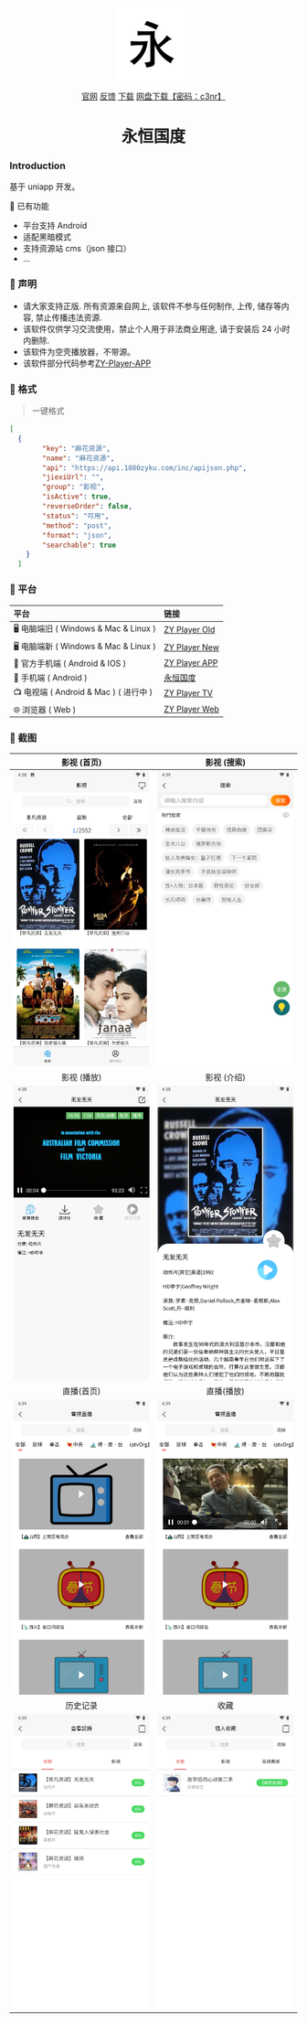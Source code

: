 <p align="center">
<img width="128" src="https://raw.githubusercontent.com/qallen028/ZyPlayer/main/logo.png" >
</p>
<p align="center">
<a href="http://zyplayer.fun/" target="_blank">官网</a>
<a href="https://github.com/qallen028/ZyPlayer/issues" target="_blank">反馈</a>
<a href="https://github.com/qallen028/ZyPlayer/releases" target="_blank">下载</a>
<a href="https://wwza.lanzouo.com/b04duy3xi" target="_blank">网盘下载【密码：c3nr】</a>
</p>

<h1 align="center">永恒国度</h1>

### Introduction

基于 uniapp 开发。

🎨 已有功能

- 平台支持 Android
- 适配黑暗模式
- 支持资源站 cms（json 接口）
- ...

### 🌴 声明

- 请大家支持正版. 所有资源来自网上, 该软件不参与任何制作, 上传, 储存等内容, 禁止传播违法资源.
- 该软件仅供学习交流使用，禁止个人用于非法商业用途, 请于安装后 24 小时内删除.
- 该软件为空壳播放器，不带源。
- 该软件部分代码参考[ZY-Player-APP](https://github.com/cuiocean/ZY-Player-APP)

### 🧤 格式

> 一键格式
```json
[
  {
        "key": "麻花资源",
        "name": "麻花资源",
        "api": "https://api.1080zyku.com/inc/apijson.php",
        "jiexiUrl": "",
        "group": "影视",
        "isActive": true,
        "reverseOrder": false,
        "status": "可用",
        "method": "post",
        "format": "json",
        "searchable": true
    }
  ]
```

### 🎠 平台

| 平台                                   | 链接                                                        |
| :------------------------------------- | :---------------------------------------------------------- |
| 🖥️ 电脑端旧 ( Windows & Mac & Linux )  | [ZY Player Old](https://github.com/Hunlongyu/ZY-Player)     |
| 🖥️ 电脑端新 ( Windows & Mac & Linux )  | [ZY Player New](https://github.com/Hiram-Wong/ZyPlayer)     |
| 📱 官方手机端 ( Android & IOS )            | [ZY Player APP](https://github.com/Hunlongyu/ZY-Player-APP) |
| 📱 手机端 ( Android )            | [永恒国度](https://github.com/qallen028/ZyPlayer) |
| 📺 电视端 ( Android & Mac ) ( 进行中 ) | [ZY Player TV](https://github.com/cuiocean/ZY-Player-TV)    |
| 🌐 浏览器 ( Web )                      | [ZY Player Web](https://github.com/Hunlongyu/ZY-Player-Web) |

### 🎨 截图

|                           影视 (首页)                           |                             影视 (搜索)                             |
| :-------------------------------------------------------------: | :-----------------------------------------------------------------: |
| ![影视.png](https://raw.githubusercontent.com/qallen028/ZyPlayer/main/Screenshot_20230505-163836.png) | ![影视搜素.png](https://raw.githubusercontent.com/qallen028/ZyPlayer/main/Screenshot_20230505-163909.png) |
|                           影视 (播放)                           |                             影视 (介绍)                             |
| ![影视播放](https://raw.githubusercontent.com/qallen028/ZyPlayer/main/Screenshot_20230505-163855.png) |   ![影视详情](https://raw.githubusercontent.com/qallen028/ZyPlayer/main/Screenshot_20230505-163843.png)   |
|                          直播(首页)                           |                                直播(播放)                            |
|  ![直播首页](https://raw.githubusercontent.com/qallen028/ZyPlayer/main/Screenshot_20230505-163921.png) |  ![直播播放](https://raw.githubusercontent.com/qallen028/ZyPlayer/main/Screenshot_20230505-163928.png)   |
|                            历史记录                             |                                收藏                                 |
| ![历史.png](https://raw.githubusercontent.com/qallen028/ZyPlayer/main/Screenshot_20230505-163953.png) |     ![收藏](https://raw.githubusercontent.com/qallen028/ZyPlayer/main/Screenshot_20230505-164000.png)     |
